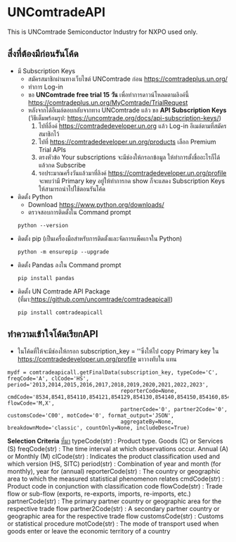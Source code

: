 # UNComtradeAPI
This is UNComtrade Semiconductor Industry for NXPO used only.
## สิ่งที่ต้องมีก่อนรันโค้ด
- มี Subscription Keys
  - สมัครสมาชิกผ่านทางเว็บไซต์ UNComtrade ก่อน https://comtradeplus.un.org/
  - ทำการ Log-in
  - ขอ **UNComtrade free trial 15 วัน** เพื่อทำการดาวน์โหลดตามลิงค์นี้ https://comtradeplus.un.org/MyComtrade/TrialRequest
  - หลังจากได้อีเมล์ตอบกลับจากทาง UNComtrade แล้ว ขอ **API Subscription Keys**  (วิธีเต็มพร้อมรูป: https://uncomtrade.org/docs/api-subscription-keys/)
    1. ไปที่ลิ้งค์ https://comtradedeveloper.un.org แล้ว Log-in อีเมล์ตามที่สมัครสมาชิกไว้
    2. ไปที่ https://comtradedeveloper.un.org/products เลือก Premium Trial APIs
    3. ตรงหัวข้อ Your subscriptions จะมีช่องให้กรอกข้อมูล ให้ทำการตั้งชื่ออะไรก็ได้แล้วกด Subscribe
    4. รอประมาณครึ่งวันแล้วมาที่ลิงค์ https://comtradedeveloper.un.org/profile จะพบว่ามี Primary key อยู่ให้ทำการกด show ก็จะแสดง Subscription Keys ให้สามารถนำไปใช้ตอนรันโค้ด
- ติดตั้ง Python
  - Download https://www.python.org/downloads/
  - ตรวจสอบการติดตั้งใน Command prompt
  ```
  python --version
  ```
- ติดตั้ง pip (เป็นเครื่องมือสำหรับการติดตั้งและจัดการแพ็คเกจใน Python)
  ```
  python -m ensurepip --upgrade
  ```
- ติดตั้ง Pandas ลงใน Command prompt
  ```
  pip install pandas
  ```
- ติดตั้ง UN Comtrade API Package (ที่มา:https://github.com/uncomtrade/comtradeapicall)
  ```
  pip install comtradeapicall
  ```
## ทำความเข้าใจโค้ดเรียกAPI
  - ในโค้ดที่ให้จะมีช่องให้กรอก subscription_key = '<YOUR KEY>'ซึ่งให้ไป copy Primary key ใน https://comtradedeveloper.un.org/profile มาวางทับใน <YOUR KEY> แทน
  ```
  mydf = comtradeapicall.getFinalData(subscription_key, typeCode='C', freqCode='A', clCode='HS', period='2013,2014,2015,2016,2017,2018,2019,2020,2021,2022,2023',
                                      reporterCode=None, cmdCode='8534,8541,854110,854121,854129,854130,854140,854150,854160,854190,8542,854231,854232,854233,854239,854290,854141,854142,854143,854149,854151,854159', flowCode='M,X',
                                      partnerCode='0', partner2Code='0', customsCode='C00', motCode='0', format_output='JSON',
                                      aggregateBy=None, breakdownMode='classic', countOnly=None, includeDesc=True)
  ```
  **Selection Criteria** [ที่มา](https://comtradeplus.un.org/TradeFlow?Frequency=A&Flows=X&CommodityCodes=TOTAL&Partners=0&Reporters=all&period=2023&AggregateBy=none&BreakdownMode=plus)
    typeCode(str) : Product type. Goods (C) or Services (S)
    freqCode(str) : The time interval at which observations occur. Annual (A) or Monthly (M)
    clCode(str) : Indicates the product classification used and which version (HS, SITC)
    period(str) : Combination of year and month (for monthly), year for (annual)
    reporterCode(str) : The country or geographic area to which the measured statistical phenomenon relates
    cmdCode(str) : Product code in conjunction with classification code
    flowCode(str) : Trade flow or sub-flow (exports, re-exports, imports, re-imports, etc.)
    partnerCode(str) : The primary partner country or geographic area for the respective trade flow
    partner2Code(str) : A secondary partner country or geographic area for the respective trade flow
    customsCode(str) : Customs or statistical procedure
    motCode(str) : The mode of transport used when goods enter or leave the economic territory of a country

